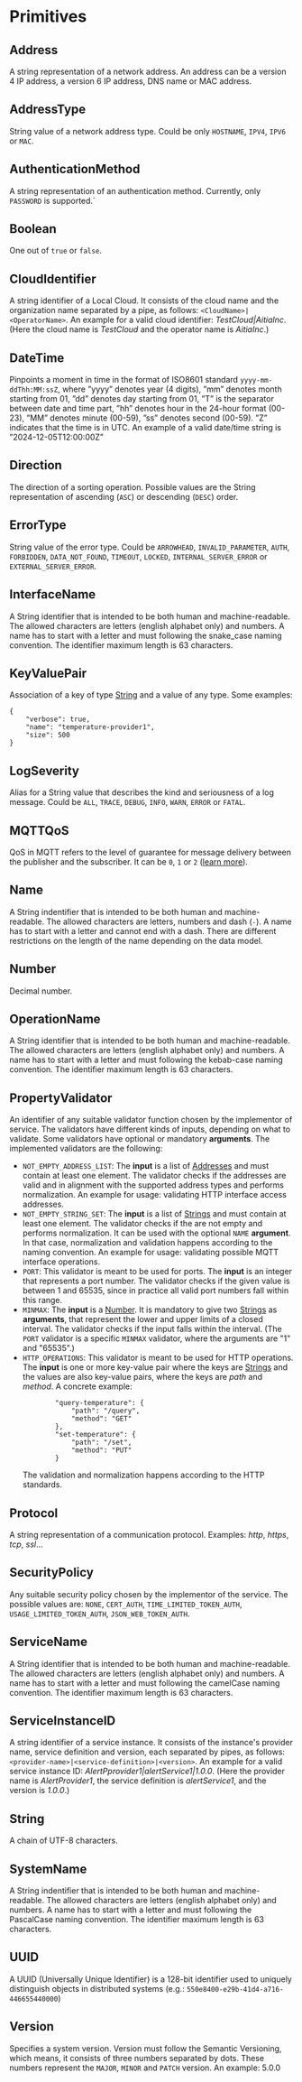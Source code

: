# Primitives

## Address

A string representation of a network address. An address can be a version 4 IP address, a version 6 IP address, DNS name or MAC address.

## AddressType

String value of a network address type. Could be only `HOSTNAME`, `IPV4`, `IPV6` or `MAC`.

## AuthenticationMethod

A string representation of an authentication method. Currently, only `PASSWORD` is supported.`

## Boolean

One out of `true` or `false`.

## CloudIdentifier

A string identifier of a Local Cloud. It consists of the cloud name and the organization name separated by a pipe, as follows: `<CloudName>|<OperatorName>`. An example for a valid cloud identifier: _TestCloud|AitiaInc_. (Here the cloud name is _TestCloud_ and the operator name is _AitiaInc_.)

## DateTime

Pinpoints a moment in time in the format of ISO8601 standard `yyyy-mm-ddThh:MM:ssZ`, where ”yyyy” denotes
year (4 digits), ”mm” denotes month starting from 01, ”dd” denotes day starting from 01, ”T” is the separator
between date and time part, ”hh” denotes hour in the 24-hour format (00-23), ”MM” denotes minute (00-59),
”ss” denotes second (00-59). ”Z” indicates that the time is in UTC. An example of a valid date/time string is
”2024-12-05T12:00:00Z”

## Direction
The direction of a sorting operation. Possible values are the String representation of ascending (`ASC`) or descending (`DESC`) order.

## ErrorType

String value of the error type. Could be `ARROWHEAD`, `INVALID_PARAMETER`, `AUTH`, `FORBIDDEN`, `DATA_NOT_FOUND`,
`TIMEOUT`, `LOCKED`, `INTERNAL_SERVER_ERROR` or `EXTERNAL_SERVER_ERROR`.

## InterfaceName

A String identifier that is intended to be both human and machine-readable. The allowed characters are letters (english alphabet only) and numbers. A name has to start with a letter and must following the snake_case naming convention. The identifier maximum length is 63 characters.

## KeyValuePair

Association of a key of type [String](#string) and a value of any type. Some examples:
```
{
    "verbose": true,
    "name": "temperature-provider1",
    "size": 500
}
```

## LogSeverity

Alias for a String value that describes the kind and seriousness of a log message. Could be `ALL`, `TRACE`, `DEBUG`, `INFO`, `WARN`, `ERROR` or `FATAL`.

## MQTTQoS

QoS in MQTT refers to the level of guarantee for message delivery between the publisher and the subscriber. It can be `0`, `1` or `2` ([learn more](https://www.hivemq.com/blog/mqtt-essentials-part-6-mqtt-quality-of-service-levels/)).

## Name

A String indentifier that is intended to be both human and machine-readable. The allowed characters are letters, numbers and dash (`-`). A name has to start with a letter and cannot end with a dash. There are different restrictions on the length of the name depending on the data model.

## Number

Decimal number.

## OperationName

A String identifier that is intended to be both human and machine-readable. The allowed characters are letters (english alphabet only) and numbers. A name has to start with a letter and must following the kebab-case naming convention. The identifier maximum length is 63 characters.

## PropertyValidator

An identifier of any suitable validator function chosen by the implementor of service. The validators have different kinds of inputs, depending on what to validate. Some validators have optional or mandatory **arguments**. The implemented validators are the following:

- `NOT_EMPTY_ADDRESS_LIST`: The **input** is a list of [Addresses](#address) and must contain at least one element. The validator checks if the addresses are valid and in alignment with the supported address types and performs normalization. An example for usage: validating HTTP interface access addresses.
- `NOT_EMPTY_STRING_SET`: The **input** is a list of [Strings](#string) and must contain at least one element. The validator checks if the are not empty and performs normalization. It can be used with the optional `NAME` **argument**. In that case, normalization and validation happens according to the naming convention. An example for usage: validating possible MQTT interface operations.
- `PORT`: This validator is meant to be used for ports. The **input** is an integer that represents a port number. The validator checks if the given value is between 1 and 65535, since in practice all valid port numbers fall within this range.
- `MINMAX`: The **input** is a [Number](#number). It is mandatory to give two [Strings](#string) as **arguments**, that represent the lower and upper limits of a closed interval. The validator checks if the input falls within the interval. (The `PORT` validator is a specific `MINMAX` validator, where the arguments are "1" and "65535".)
- `HTTP_OPERATIONS`: This validator is meant to be used for HTTP operations. The **input** is one or more key-value pair where the keys are [Strings](#string) and the values are also key-value pairs, where the keys are _path_ and _method_. A concrete example:
    ```
            "query-temperature": {
                "path": "/query",
                "method": "GET"
            },
            "set-temperature": {
                "path": "/set",
                "method": "PUT"
            }
    ```
    The validation and normalization happens according to the HTTP standards.

  
## Protocol

A string representation of a communication protocol. Examples: _http_, _https_, _tcp_, _ssl_...

## SecurityPolicy

Any suitable security policy chosen by the implementor of the service. The possible values are: `NONE`, `CERT_AUTH`, `TIME_LIMITED_TOKEN_AUTH`, `USAGE_LIMITED_TOKEN_AUTH`, `JSON_WEB_TOKEN_AUTH`.

## ServiceName

A String identifier that is intended to be both human and machine-readable. The allowed characters are letters (english alphabet only) and numbers. A name has to start with a letter and must following the camelCase naming convention. The identifier maximum length is 63 characters.

## ServiceInstanceID

A string identifier of a service instance. It consists of the instance's provider name, service definition and version, each separated by pipes, as follows: `<provider-name>|<service-definition>|<version>`. An example for a valid service instance ID: _AlertPprovider1|alertService1|1.0.0_. (Here the provider name is _AlertProvider1_, the service definition is _alertService1_, and the version is _1.0.0_.)

## String

A chain of UTF-8 characters.

## SystemName

A String indentifier that is intended to be both human and machine-readable. The allowed characters are letters (english alphabet only) and numbers. A name has to start with a letter and must following the PascalCase naming convention. The identifier maximum length is 63 characters.

## UUID

A UUID (Universally Unique Identifier) is a 128-bit identifier used to uniquely distinguish objects in distributed systems (e.g.: `550e8400-e29b-41d4-a716-446655440000`)

## Version

Specifies a system version. Version must follow the Semantic Versioning, which means, it consists of three numbers separated by dots. These numbers represent the `MAJOR`, `MINOR` and `PATCH` version. An example: 5.0.0
